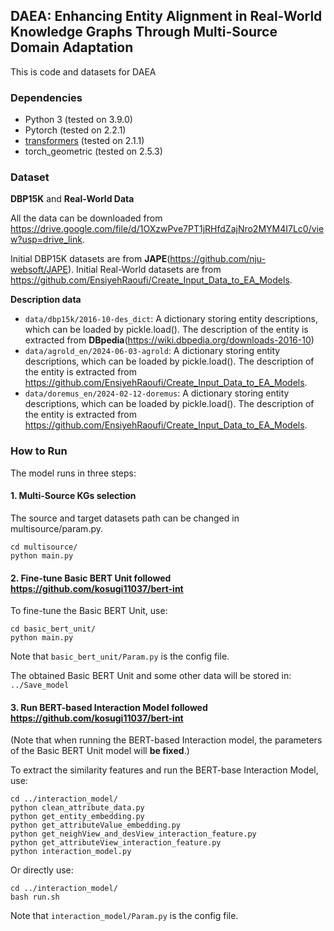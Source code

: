 ## DAEA: Enhancing Entity Alignment in Real-World Knowledge Graphs Through Multi-Source Domain Adaptation

This is code and datasets for DAEA

### Dependencies

- Python 3 (tested on 3.9.0)
- Pytorch (tested on 2.2.1)
- [transformers](https://github.com/huggingface/transformers) (tested on 2.1.1)
- torch_geometric (tested on 2.5.3)

### Dataset

**DBP15K** and **Real-World Data**

All the data can be downloaded from https://drive.google.com/file/d/1OXzwPve7PT1jRHfdZajNro2MYM4I7Lc0/view?usp=drive_link.

Initial DBP15K datasets are from **JAPE**(<https://github.com/nju-websoft/JAPE>).  Initial  Real-World datasets are from https://github.com/EnsiyehRaoufi/Create_Input_Data_to_EA_Models.

**Description data**

- `data/dbp15k/2016-10-des_dict`: A dictionary storing entity descriptions, which can be loaded by pickle.load(). The description of the entity is extracted from **DBpedia**(<https://wiki.dbpedia.org/downloads-2016-10>)
- `data/agrold_en/2024-06-03-agrold`: A dictionary storing entity descriptions, which can be loaded by pickle.load(). The description of the entity is extracted from https://github.com/EnsiyehRaoufi/Create_Input_Data_to_EA_Models.
- `data/doremus_en/2024-02-12-doremus`: A dictionary storing entity descriptions, which can be loaded by pickle.load(). The description of the entity is extracted from https://github.com/EnsiyehRaoufi/Create_Input_Data_to_EA_Models.



### How to Run

The model runs in three steps: 

#### 1. Multi-Source KGs selection

The source and target datasets path can be changed in multisource/param.py.

``` shell
cd multisource/
python main.py
```

#### 2. Fine-tune Basic BERT Unit followed  https://github.com/kosugi11037/bert-int

To fine-tune the Basic BERT Unit, use: 

```shell
cd basic_bert_unit/
python main.py
```

Note that `basic_bert_unit/Param.py` is the config file.

The obtained Basic BERT Unit and some other data will be stored in:  `../Save_model`

#### 3. Run BERT-based Interaction Model followed https://github.com/kosugi11037/bert-int

(Note that when running the BERT-based Interaction model, the parameters of the Basic BERT Unit model will **be fixed**.)

To extract the similarity features and run the BERT-base Interaction Model, use:

```shell
cd ../interaction_model/
python clean_attribute_data.py
python get_entity_embedding.py
python get_attributeValue_embedding.py
python get_neighView_and_desView_interaction_feature.py
python get_attributeView_interaction_feature.py
python interaction_model.py
```

Or directly use:

```shell
cd ../interaction_model/
bash run.sh
```

Note that `interaction_model/Param.py` is the config file.

